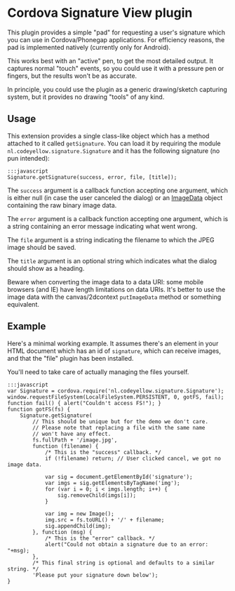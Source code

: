 Cordova Signature View plugin
=============================

This plugin provides a simple "pad" for requesting a user's signature
which you can use in Cordova/Phonegap applications.  For efficiency
reasons, the pad is implemented natively (currently only for Android).

This works best with an "active" pen, to get the most detailed output.
It captures normal "touch" events, so you could use it with a pressure
pen or fingers, but the results won't be as accurate.

In principle, you could use the plugin as a generic drawing/sketch
capturing system, but it provides no drawing "tools" of any kind.

Usage
-----

This extension provides a single class-like object which has a method
attached to it called `getSignature`.  You can load it by requiring
the module `nl.codeyellow.signature.Signature` and it has the
following signature (no pun intended):

	:::javascript
	Signature.getSignature(success, error, file, [title]);

The `success` argument is a callback function accepting one argument,
which is either null (in case the user canceled the dialog) or an
[ImageData](http://www.w3.org/html/wg/drafts/2dcontext/html5_canvas/#imagedata)
object containing the raw binary image data.

The `error` argument is a callback function accepting one argument,
which is a string containing an error message indicating what went
wrong.

The `file` argument is a string indicating the filename to which the
JPEG image should be saved.

The `title` argument is an optional string which indicates what the
dialog should show as a heading.

Beware when converting the image data to a data URI: some mobile
browsers (and IE) have length limitations on data URIs.  It's better
to use the image data with the canvas/2dcontext `putImageData` method
or something equivalent.

Example
-------

Here's a minimal working example.  It assumes there's an element in
your HTML document which has an id of `signature`, which can receive
images, and that the "file" plugin has been installed.

You'll need to take care of actually managing the files yourself.

	:::javascript
	var Signature = cordova.require('nl.codeyellow.signature.Signature');
	window.requestFileSystem(LocalFileSystem.PERSISTENT, 0, gotFS, fail);
	function fail() { alert("Couldn't access FS!"); }
	function gotFS(fs) {
		Signature.getSignature(
			// This should be unique but for the demo we don't care.
			// Please note that replacing a file with the same name
			// won't have any effect.
			fs.fullPath + '/image.jpg',
			function (filename) {
				/* This is the "success" callback. */
				if (!filename) return; // User clicked cancel, we got no image data.
		
				var sig = document.getElementById('signature');
				var imgs = sig.getElementsByTagName('img');
				for (var i = 0; i < imgs.length; i++) {
					sig.removeChild(imgs[i]);
				}

				var img = new Image();
				img.src = fs.toURL() + '/' + filename;
				sig.appendChild(img);
			}, function (msg) {
				/* This is the "error" callback. */
				alert("Could not obtain a signature due to an error: "+msg);
			},
			/* This final string is optional and defaults to a similar string. */
			'Please put your signature down below');
	}